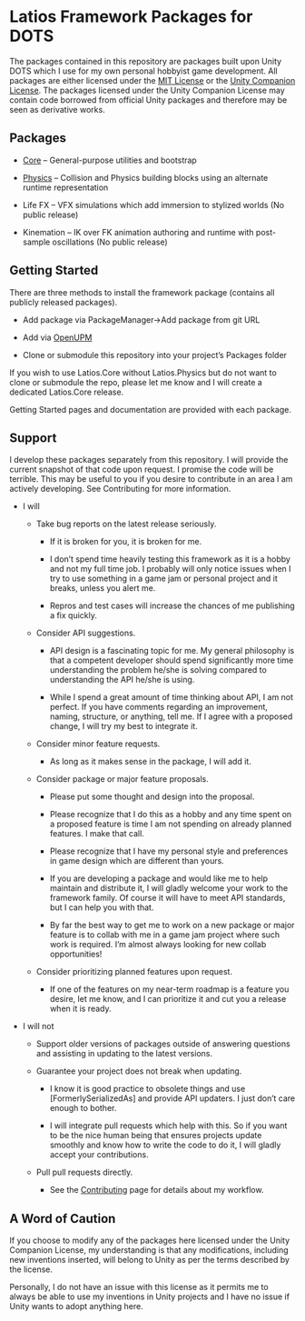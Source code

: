 # Latios Framework Packages for DOTS

The packages contained in this repository are packages built upon Unity DOTS
which I use for my own personal hobbyist game development. All packages are
either licensed under the [MIT License](https://opensource.org/licenses/MIT) or
the [Unity Companion
License](https://unity3d.com/legal/licenses/Unity_Companion_License). The
packages licensed under the Unity Companion License may contain code borrowed
from official Unity packages and therefore may be seen as derivative works.

## Packages

-   [Core](Documentation~/Core/README.md) – General-purpose utilities and
    bootstrap

-   [Physics](Documentation~/Physics/README.md) – Collision and Physics building
    blocks using an alternate runtime representation

-   Life FX – VFX simulations which add immersion to stylized worlds (No public
    release)

-   Kinemation – IK over FK animation authoring and runtime with post-sample
    oscillations (No public release)

## Getting Started

There are three methods to install the framework package (contains all publicly
released packages).

-   Add package via PackageManager-\>Add package from git URL

-   Add via [OpenUPM](https://openupm.com/packages/com.latios.latiosframework/)

-   Clone or submodule this repository into your project’s Packages folder

If you wish to use Latios.Core without Latios.Physics but do not want to clone
or submodule the repo, please let me know and I will create a dedicated
Latios.Core release.

Getting Started pages and documentation are provided with each package.

## Support

I develop these packages separately from this repository. I will provide the
current snapshot of that code upon request. I promise the code will be terrible.
This may be useful to you if you desire to contribute in an area I am actively
developing. See Contributing for more information.

-   I will

    -   Take bug reports on the latest release seriously.

        -   If it is broken for you, it is broken for me.

        -   I don’t spend time heavily testing this framework as it is a hobby
            and not my full time job. I probably will only notice issues when I
            try to use something in a game jam or personal project and it
            breaks, unless you alert me.

        -   Repros and test cases will increase the chances of me publishing a
            fix quickly.

    -   Consider API suggestions.

        -   API design is a fascinating topic for me. My general philosophy is
            that a competent developer should spend significantly more time
            understanding the problem he/she is solving compared to
            understanding the API he/she is using.

        -   While I spend a great amount of time thinking about API, I am not
            perfect. If you have comments regarding an improvement, naming,
            structure, or anything, tell me. If I agree with a proposed change,
            I will try my best to integrate it.

    -   Consider minor feature requests.

        -   As long as it makes sense in the package, I will add it.

    -   Consider package or major feature proposals.

        -   Please put some thought and design into the proposal.

        -   Please recognize that I do this as a hobby and any time spent on a
            proposed feature is time I am not spending on already planned
            features. I make that call.

        -   Please recognize that I have my personal style and preferences in
            game design which are different than yours.

        -   If you are developing a package and would like me to help maintain
            and distribute it, I will gladly welcome your work to the framework
            family. Of course it will have to meet API standards, but I can help
            you with that.

        -   By far the best way to get me to work on a new package or major
            feature is to collab with me in a game jam project where such work
            is required. I’m almost always looking for new collab opportunities!

    -   Consider prioritizing planned features upon request.

        -   If one of the features on my near-term roadmap is a feature you
            desire, let me know, and I can prioritize it and cut you a release
            when it is ready.

-   I will not

    -   Support older versions of packages outside of answering questions and
        assisting in updating to the latest versions.

    -   Guarantee your project does not break when updating.

        -   I know it is good practice to obsolete things and use
            [FormerlySerializedAs] and provide API updaters. I just don’t care
            enough to bother.

        -   I will integrate pull requests which help with this. So if you want
            to be the nice human being that ensures projects update smoothly and
            know how to write the code to do it, I will gladly accept your
            contributions.

    -   Pull pull requests directly.

        -   See the [Contributing](Documentation~/Contributing.md) page for details about my
            workflow.

## A Word of Caution

If you choose to modify any of the packages here licensed under the Unity
Companion License, my understanding is that any modifications, including new
inventions inserted, will belong to Unity as per the terms described by the
license.

Personally, I do not have an issue with this license as it permits me to always
be able to use my inventions in Unity projects and I have no issue if Unity
wants to adopt anything here.
